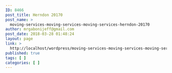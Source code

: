 ```yaml
---
ID: 8466
post_title: Herndon 20170
post_name: >
  moving-services-moving-services-moving-services-herndon-20170
author: mrgabonijeff@gmail.com
post_date: 2018-03-28 01:48:24
layout: page
link: >
  http://localhost/wordpress/moving-services-moving-services-moving-services-herndon-20170/
published: true
tags: [ ]
categories: [ ]
---
```

